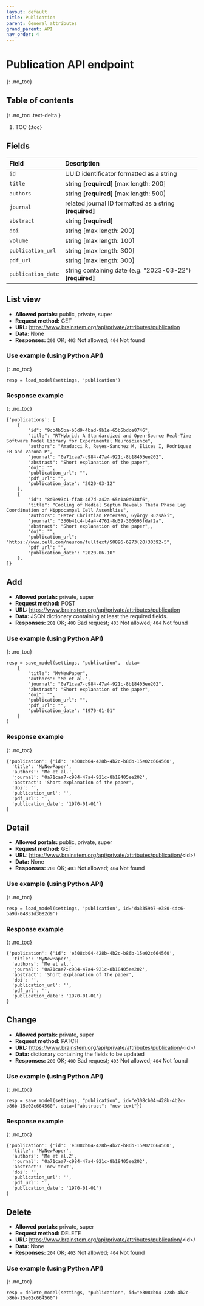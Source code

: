 ```yaml
---
layout: default
title: Publication
parent: General attributes
grand_parent: API
nav_order: 4
---
```


# Publication API endpoint
{: .no_toc}

## Table of contents
{: .no_toc .text-delta }

1. TOC
{:toc}


## Fields

| Field        | Description  |
|:-------------|:-------------|
| `id` | UUID identificator formatted as a string |
| `title` | string **[required]** [max length: 200] |
| `authors` | string **[required]** [max length: 500] |
| `journal` | related journal ID formatted as a string **[required]** |
| `abstract` | string **[required]** |
| `doi` | string [max length: 200] |
| `volume` | string [max length: 100] |
| `publication_url` | string [max length: 300] |
| `pdf_url` | string [max length: 300] |
| `publication_date` | string containing date (e.g. "2023-03-22") **[required]** |


## List view
- **Allowed portals:** public, private, super
- **Request method:** GET
- **URL:** https://www.brainstem.org/api/private/attributes/publication
- **Data:** None
- **Responses:** `200` OK; `403` Not allowed; `404` Not found

### Use example (using Python API)
{: .no_toc}

```
resp = load_model(settings, 'publication')
```

### Response example
{: .no_toc}

```
{'publications': [
    {
        "id": "9cb4b5ba-b5d9-4bad-9b1e-65b5bdce0746",
        "title": "RTHybrid: A Standardized and Open-Source Real-Time Software Model Library for Experimental Neuroscience",
        "authors": "Amaducci R, Reyes-Sanchez M, Elices I, Rodriguez FB and Varona P",
        "journal": "0a71caa7-c984-47a4-921c-8b18405ee202",
        "abstract": "Short explanation of the paper",
        "doi": "",
        "publication_url": "",
        "pdf_url": "",
        "publication_date": "2020-03-12"
    },
    {
        "id": "8d0e93c1-ffa8-4d7d-a42a-65e1a0d938f6",
        "title": "Cooling of Medial Septum Reveals Theta Phase Lag Coordination of Hippocampal Cell Assemblies",
        "authors": "Peter Christian Petersen, György Buzsáki",
        "journal": "330b41c4-b4a4-4761-8d59-300695fdaf2a",
        "abstract": "Short explanation of the paper",,
        "doi": "",
        "publication_url": "https://www.cell.com/neuron/fulltext/S0896-6273(20)30392-5",
        "pdf_url": "",
        "publication_date": "2020-06-10"
    },
]}
```


## Add
- **Allowed portals:** private, super
- **Request method:** POST
- **URL:** https://www.brainstem.org/api/private/attributes/publication
- **Data:** JSON dictionary containing at least the required fields.
- **Responses:** `201` OK; `400` Bad request; `403` Not allowed; `404` Not found


### Use example (using Python API)
{: .no_toc}

```
resp = save_model(settings, "publication",  data=
    {
        "title": "MyNewPaper",
        "authors": "Me et al.",
        "journal": "0a71caa7-c984-47a4-921c-8b18405ee202",
        "abstract": "Short explanation of the paper",
        "doi": "",
        "publication_url": "",
        "pdf_url": "",
        "publication_date": "1970-01-01"
    }
)
```

### Response example
{: .no_toc}

```
{'publication': {'id': 'e308cb04-428b-4b2c-b86b-15e02c664560',
  'title': 'MyNewPaper',
  'authors': 'Me et al.',
  'journal': '0a71caa7-c984-47a4-921c-8b18405ee202',
  'abstract': 'Short explanation of the paper',
  'doi': '',
  'publication_url': '',
  'pdf_url': '',
  'publication_date': '1970-01-01'}
}
```



## Detail
- **Allowed portals:** public, private, super
- **Request method:** GET
- **URL:** https://www.brainstem.org/api/private/attributes/publication/<id\>/
- **Data:** None
- **Responses:** `200` OK; `403` Not allowed; `404` Not found

### Use example (using Python API)
{: .no_toc}

```
resp = load_model(settings, 'publication', id='da3359b7-e380-4dc6-ba9d-04831d3082d9')
```

### Response example
{: .no_toc}

```
{'publication': {'id': 'e308cb04-428b-4b2c-b86b-15e02c664560',
  'title': 'MyNewPaper',
  'authors': 'Me et al.',
  'journal': '0a71caa7-c984-47a4-921c-8b18405ee202',
  'abstract': 'Short explanation of the paper',
  'doi': '',
  'publication_url': '',
  'pdf_url': '',
  'publication_date': '1970-01-01'}
}
```


## Change
- **Allowed portals:** private, super
- **Request method:** PATCH
- **URL:** https://www.brainstem.org/api/private/attributes/publication/<id\>/
- **Data:** dictionary containing the fields to be updated
- **Responses:** `200` OK; `400` Bad request; `403` Not allowed; `404` Not found


### Use example (using Python API)
{: .no_toc}

```
resp = save_model(settings, "publication", id="e308cb04-428b-4b2c-b86b-15e02c664560", data={"abstract": "new text"})
```

### Response example
{: .no_toc}

```
{'publication': {'id': 'e308cb04-428b-4b2c-b86b-15e02c664560',
  'title': 'MyNewPaper',
  'authors': 'Me et al.2',
  'journal': '0a71caa7-c984-47a4-921c-8b18405ee202',
  'abstract': 'new text',
  'doi': '',
  'publication_url': '',
  'pdf_url': '',
  'publication_date': '1970-01-01'}
}
```


## Delete
- **Allowed portals:** private, super
- **Request method:** DELETE
- **URL:** https://www.brainstem.org/api/private/attributes/publication/<id\>/
- **Data:** None
- **Responses:** `204` OK; `403` Not allowed; `404` Not found


### Use example (using Python API)
{: .no_toc}

```
resp = delete_model(settings, "publication", id="e308cb04-428b-4b2c-b86b-15e02c664560")
``` 